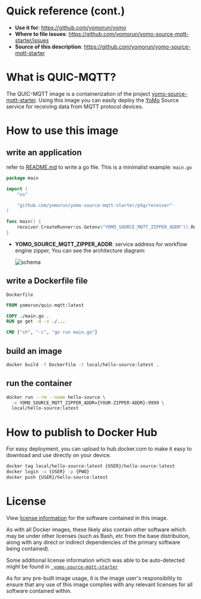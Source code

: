 # Quick reference (cont.)

- **Use it for**: https://github.com/yomorun/yomo
- **Where to file issues**: https://github.com/yomorun/yomo-source-mqtt-starter/issues
- **Source of this description**: https://github.com/yomorun/yomo-source-mqtt-starter

# What is QUIC-MQTT?

The QUIC-MQTT image is a containerization of the project [yomo-source-mqtt-starter](https://github.com/yomorun/yomo-source-mqtt-starter). Using this image you can easily deploy the [YoMo](https://github.com/yomorun/yomo) Source service for receiving data from MQTT protocol devices.

# How to use this image

## write an application

refer to [README.md](https://github.com/yomorun/yomo-source-mqtt-starter/blob/main/README.md) to write a go file. This is a minimalist example: `main.go`

```go
package main

import (
	"os"

	"github.com/yomorun/yomo-source-mqtt-starter/pkg/receiver"
)

func main() {
	receiver.CreateRunner(os.Getenv("YOMO_SOURCE_MQTT_ZIPPER_ADDR")).Run()
}
```

- **YOMO_SOURCE_MQTT_ZIPPER_ADDR**: service address for workflow engine zipper, You can see the architecture diagram:

  ![schema](https://github.com/yomorun/yomo-source-mqtt-starter/raw/main/docs/schema.jpg)

## write a Dockerfile file

`Dockerfile`

```dockerfile
FROM yomorun/quic-mqtt:latest

COPY ./main.go .
RUN go get -d -v ./...

CMD ["sh", "-c", "go run main.go"]
```

## build an image

```bash
docker build -f Dockerfile -t local/hello-source:latest .
```

## run the container

```bash
docker run --rm --name hello-source \
  -e YOMO_SOURCE_MQTT_ZIPPER_ADDR={YOUR-ZIPPER-ADDR}:9999 \
  local/hello-source:latest
```

# How to publish to Docker Hub

For easy deployment, you can upload to hub.docker.com to make it easy to download and use directly on your device.

```bash
docker tag local/hello-source:latest {USER}/hello-source:latest
docker login -u {USER} -p {PWD}
docker push {USER}/hello-source:latest
```

# License

View [license information](https://github.com/yomorun/yomo/blob/master/LICENSE) for the software contained in this image.

As with all Docker images, these likely also contain other software which may be under other licenses (such as Bash, etc from the base distribution, along with any direct or indirect dependencies of the primary software being contained).

Some additional license information which was able to be auto-detected might be found in [` yomo-source-mqtt-starter`](https://github.com/yomorun/yomo-source-mqtt-starter)

As for any pre-built image usage, it is the image user's responsibility to ensure that any use of this image complies with any relevant licenses for all software contained within.

